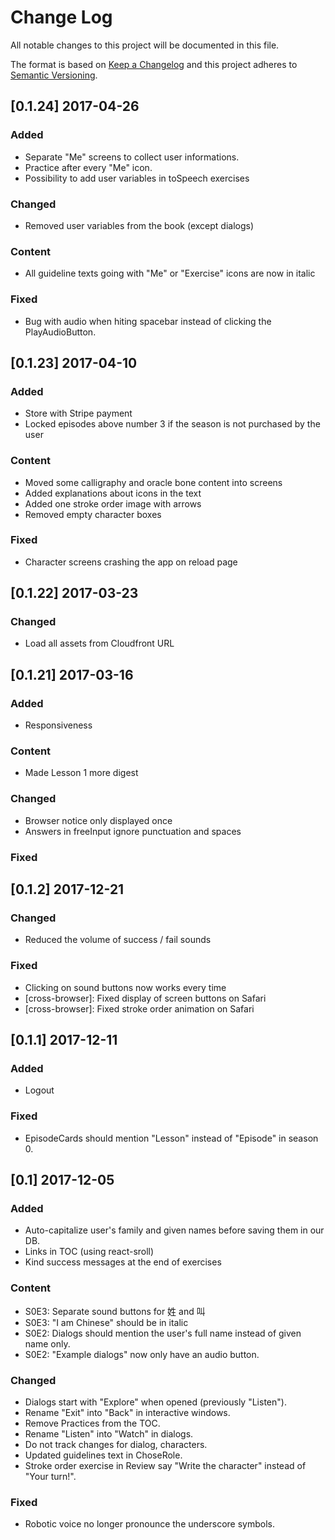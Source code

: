 # Change Log
All notable changes to this project will be documented in this file.

The format is based on [Keep a Changelog](http://keepachangelog.com/)
and this project adheres to [Semantic Versioning](http://semver.org/).

## [0.1.24] 2017-04-26

### Added
- Separate "Me" screens to collect user informations.
- Practice after every "Me" icon.
- Possibility to add user variables in toSpeech exercises

### Changed
- Removed user variables from the book (except dialogs)

### Content
- All guideline texts going with "Me" or "Exercise" icons are now in italic

### Fixed
- Bug with audio when hiting spacebar instead of clicking the PlayAudioButton.

## [0.1.23] 2017-04-10

### Added
- Store with Stripe payment
- Locked episodes above number 3 if the season is not purchased by the user

### Content
- Moved some calligraphy and oracle bone content into screens
- Added explanations about icons in the text
- Added one stroke order image with arrows
- Removed empty character boxes

### Fixed
- Character screens crashing the app on reload page

## [0.1.22] 2017-03-23

### Changed
- Load all assets from Cloudfront URL

## [0.1.21] 2017-03-16

### Added
- Responsiveness

### Content
- Made Lesson 1 more digest

### Changed
- Browser notice only displayed once
- Answers in freeInput ignore punctuation and spaces

### Fixed

## [0.1.2] 2017-12-21

### Changed
- Reduced the volume of success / fail sounds

### Fixed
- Clicking on sound buttons now works every time
- [cross-browser]: Fixed display of screen buttons on Safari
- [cross-browser]: Fixed stroke order animation on Safari

## [0.1.1] 2017-12-11

### Added
- Logout

### Fixed
- EpisodeCards should mention "Lesson" instead of "Episode" in season 0.


## [0.1] 2017-12-05

### Added
- Auto-capitalize user's family and given names before saving them in our DB.
- Links in TOC (using react-sroll)
- Kind success messages at the end of exercises

### Content
- S0E3: Separate sound buttons for 姓 and 叫
- S0E3: "I am Chinese" should be in italic
- S0E2: Dialogs should mention the user's full name instead of given name only.
- S0E2: "Example dialogs" now only have an audio button.

### Changed
- Dialogs start with "Explore" when opened (previously "Listen").
- Rename "Exit" into "Back" in interactive windows.
- Remove Practices from the TOC.
- Rename "Listen" into "Watch" in dialogs.
- Do not track changes for dialog, characters.
- Updated guidelines text in ChoseRole.
- Stroke order exercise in Review say "Write the character" instead of "Your turn!".

### Fixed
- Robotic voice no longer pronounce the underscore symbols.
